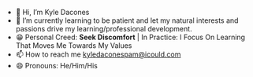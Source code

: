 - 👋 Hi, I’m Kyle Dacones
- 🌱 I’m currently learning to be patient and let my natural interests and passions drive my learning/professional development. 
- 😁 Personal Creed: **Seek Discomfort**
| In Practice: I Focus On Learning That Moves Me Towards My Values
- 📫 How to reach me kyledaconespam@icould.com
- 😄 Pronouns: He/Him/His

<!---
Kdacones94/Kdacones94 is a ✨ special ✨ repository because its `README.md` (this file) appears on your GitHub profile.
You can click the Preview link to take a look at your changes.
--->
